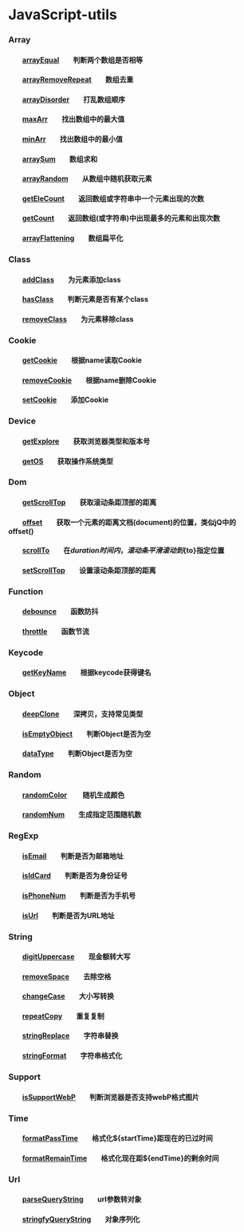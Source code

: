 # JavaScript-utils

### Array  
#### &emsp;&emsp;[arrayEqual][arrayEqual]&emsp;&emsp;判断两个数组是否相等 
#### &emsp;&emsp;[arrayRemoveRepeat][arrayRemoveRepeat]&emsp;&emsp;数组去重
#### &emsp;&emsp;[arrayDisorder][arrayDisorder]&emsp;&emsp;打乱数组顺序
#### &emsp;&emsp;[maxArr][maxArr]&emsp;&emsp;找出数组中的最大值
#### &emsp;&emsp;[minArr][minArr]&emsp;&emsp;找出数组中的最小值
#### &emsp;&emsp;[arraySum][arraySum]&emsp;&emsp;数组求和
#### &emsp;&emsp;[arrayRandom][arrayRandom]&emsp;&emsp;从数组中随机获取元素
#### &emsp;&emsp;[getEleCount][getEleCount]&emsp;&emsp;返回数组或字符串中一个元素出现的次数
#### &emsp;&emsp;[getCount][getCount]&emsp;&emsp;返回数组(或字符串)中出现最多的元素和出现次数
#### &emsp;&emsp;[arrayFlattening][arrayFlattening]&emsp;&emsp;数组扁平化

### Class
#### &emsp;&emsp;[addClass][addClass]&emsp;&emsp;为元素添加class  
#### &emsp;&emsp;[hasClass][hasClass]&emsp;&emsp;判断元素是否有某个class  
#### &emsp;&emsp;[removeClass][removeClass]&emsp;&emsp;为元素移除class  

### Cookie 
#### &emsp;&emsp;[getCookie][getCookie]&emsp;&emsp;根据name读取Cookie  
#### &emsp;&emsp;[removeCookie][removeCookie]&emsp;&emsp;根据name删除Cookie
#### &emsp;&emsp;[setCookie][setCookie]&emsp;&emsp;添加Cookie 

### Device  
#### &emsp;&emsp;[getExplore][getExplore]&emsp;&emsp;获取浏览器类型和版本号  
#### &emsp;&emsp;[getOS][getOS]&emsp;&emsp;获取操作系统类型

### Dom  
#### &emsp;&emsp;[getScrollTop][getScrollTop]&emsp;&emsp;获取滚动条距顶部的距离
#### &emsp;&emsp;[offset][offset]&emsp;&emsp;获取一个元素的距离文档(document)的位置，类似jQ中的offset()
#### &emsp;&emsp;[scrollTo][scrollTo]&emsp;&emsp;在${duration}时间内，滚动条平滑滚动到${to}指定位置
#### &emsp;&emsp;[setScrollTop][setScrollTop]&emsp;&emsp;设置滚动条距顶部的距离

### Function  
#### &emsp;&emsp;[debounce][debounce]&emsp;&emsp;函数防抖   
#### &emsp;&emsp;[throttle][throttle]&emsp;&emsp;函数节流   

### Keycode  
#### &emsp;&emsp;[getKeyName][getKeyName]&emsp;&emsp;根据keycode获得键名 

### Object  
#### &emsp;&emsp;[deepClone][deepClone]&emsp;&emsp;深拷贝，支持常见类型
#### &emsp;&emsp;[isEmptyObject][isEmptyObject]&emsp;&emsp;判断Object是否为空
#### &emsp;&emsp;[dataType][dataType]&emsp;&emsp;判断Object是否为空

### Random  
#### &emsp;&emsp;[randomColor][randomColor] &emsp;&emsp;随机生成颜色
#### &emsp;&emsp;[randomNum][randomNum]&emsp;&emsp;生成指定范围随机数 

### RegExp  
#### &emsp;&emsp;[isEmail][isEmail]&emsp;&emsp;判断是否为邮箱地址 
#### &emsp;&emsp;[isIdCard][isIdCard]&emsp;&emsp;判断是否为身份证号
#### &emsp;&emsp;[isPhoneNum][isPhoneNum]&emsp;&emsp;判断是否为手机号  
#### &emsp;&emsp;[isUrl][isUrl]&emsp;&emsp;判断是否为URL地址

### String  
#### &emsp;&emsp;[digitUppercase][digitUppercase]&emsp;&emsp;现金额转大写
#### &emsp;&emsp;[removeSpace][removeSpace]&emsp;&emsp;去除空格
#### &emsp;&emsp;[changeCase][changeCase]&emsp;&emsp;大小写转换
#### &emsp;&emsp;[repeatCopy][repeatCopy]&emsp;&emsp;重复复制
#### &emsp;&emsp;[stringReplace][stringReplace]&emsp;&emsp;字符串替换
#### &emsp;&emsp;[stringFormat][stringFormat]&emsp;&emsp;字符串格式化

### Support  
#### &emsp;&emsp;[isSupportWebP][isSupportWebP]&emsp;&emsp;判断浏览器是否支持webP格式图片
#### 

### Time  
#### &emsp;&emsp;[formatPassTime][formatPassTime]&emsp;&emsp;格式化${startTime}距现在的已过时间
#### &emsp;&emsp;[formatRemainTime][formatRemainTime]&emsp;&emsp;格式化现在距${endTime}的剩余时间

### Url
#### &emsp;&emsp;[parseQueryString][parseQueryString]&emsp;&emsp;url参数转对象
#### &emsp;&emsp;[stringfyQueryString][stringfyQueryString]&emsp;&emsp;对象序列化

[arrayEqual]:https://github.com/striveDJiang/utils/blob/master/array/arrayEqual.js
[arrayRemoveRepeat]:https://github.com/striveDJiang/utils/blob/master/array/arrayRemoveRepeat.js
[arrayDisorder]:https://github.com/striveDJiang/utils/blob/master/array/arrayDisorder.js
[maxArr]:https://github.com/striveDJiang/utils/blob/master/array/maxArr.js
[minArr]:https://github.com/striveDJiang/utils/blob/master/array/minArr.js
[arraySum]:https://github.com/striveDJiang/utils/blob/master/array/arraySum.js
[arrayRandom]:https://github.com/striveDJiang/utils/blob/master/array/arrayRandom.js
[getEleCount]:https://github.com/striveDJiang/utils/blob/master/array/getEleCount.js
[getCount]:https://github.com/striveDJiang/utils/blob/master/array/getCount.js
[arrayFlattening]:https://github.com/striveDJiang/utils/blob/master/array/arrayFlattening.js

[addClass]:https://github.com/striveDJiang/utils/blob/master/class/addClass.js
[hasClass]:https://github.com/striveDJiang/utils/blob/master/class/hasClass.js
[removeClass]:https://github.com/striveDJiang/utils/blob/master/class/removeClass.js

[getCookie]:https://github.com/striveDJiang/utils/blob/master/cookie/getCookie.js
[removeCookie]:https://github.com/striveDJiang/utils/blob/master/cookie/removeCookie.js
[setCookie]:https://github.com/striveDJiang/utils/blob/master/cookie/setCookie.js

[getExplore]:https://github.com/striveDJiang/utils/blob/master/device/getExplore.js
[getOS]:https://github.com/striveDJiang/utils/blob/master/device/getOS.js

[getScrollTop]:https://github.com/striveDJiang/utils/blob/master/dom/getScrollTop.js
[offset]:https://github.com/striveDJiang/utils/blob/master/dom/offset.js
[scrollTo]:https://github.com/striveDJiang/utils/blob/master/dom/scrollTo.js
[setScrollTop]:https://github.com/striveDJiang/utils/blob/master/dom/setScrollTop.js

[debounce]:https://github.com/striveDJiang/utils/blob/master/function/debounce.js
[throttle]:https://github.com/striveDJiang/utils/blob/master/function/throttle.js

[getKeyName]:https://github.com/striveDJiang/utils/blob/master/keycode/getKeyName.js

[deepClone]:https://github.com/striveDJiang/utils/blob/master/object/deepClone.js
[isEmptyObject]:https://github.com/striveDJiang/utils/blob/master/object/isEmptyObject.js
[dataType]:https://github.com/striveDJiang/utils/blob/master/object/dataType.js

[randomColor]:https://github.com/striveDJiang/utils/blob/master/random/randomColor.js
[randomNum]:https://github.com/striveDJiang/utils/blob/master/random/randomNum.js

[isEmail]:https://github.com/striveDJiang/utils/blob/master/regexp/isEmail.js
[isIdCard]:https://github.com/striveDJiang/utils/blob/master/regexp/isIdCard.js
[isPhoneNum]:https://github.com/striveDJiang/utils/blob/master/regexp/isPhoneNum.js
[isUrl]:https://github.com/striveDJiang/utils/blob/master/regexp/isUrl.js

[digitUppercase]:https://github.com/striveDJiang/utils/blob/master/string/digitUppercase.js
[removeSpace]:https://github.com/striveDJiang/utils/blob/master/string/removeSpace.js
[changeCase]:https://github.com/striveDJiang/utils/blob/master/string/changeCase.js
[repeatCopy]:https://github.com/striveDJiang/utils/blob/master/string/repeatCopy.js
[stringReplace]:https://github.com/striveDJiang/utils/blob/master/string/stringReplace.js
[stringFormat]:https://github.com/striveDJiang/utils/blob/master/string/stringFormat.js

[isSupportWebP]:https://github.com/striveDJiang/utils/blob/master/support/isSupportWebP.js

[formatPassTime]:https://github.com/striveDJiang/utils/blob/master/time/formatPassTime.js
[formatRemainTime]:https://github.com/striveDJiang/utils/blob/master/time/formatRemainTime.js

[parseQueryString]:https://github.com/striveDJiang/utils/blob/master/url/parseQueryString.js
[stringfyQueryString]:https://github.com/striveDJiang/utils/blob/master/url/stringfyQueryString.js
